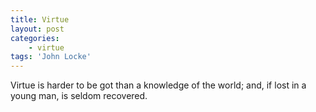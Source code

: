 ```yaml
---
title: Virtue
layout: post
categories:
    - virtue
tags: 'John Locke'
---
```


Virtue is harder to be got than a knowledge of the world; and, if lost in a young man, is seldom recovered.
